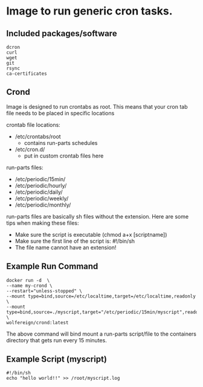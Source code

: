 # Image to run generic cron tasks.  
  
## Included packages/software  
    dcron  
    curl   
    wget
    git  
    rsync  
    ca-certificates  

## Crond
Image is designed to run crontabs as root.  This means that your cron tab file needs to be placed in specific locations  

crontab file locations:  
  * /etc/crontabs/root  
    * contains run-parts schedules
  * /etc/cron.d/
    * put in custom crontab files here
  
run-parts files:  
  * /etc/periodic/15min/  
  * /etc/periodic/hourly/  
  * /etc/periodic/daily/  
  * /etc/periodic/weekly/  
  * /etc/periodic/monthly/  
  
run-parts files are basically sh files without the extension.  Here are some tips when making these files:  
  * Make sure the script is executable (chmod a+x [scriptname])  
  * Make sure the first line of the script is: #!/bin/sh  
  * The file name cannot have an extension!  
  
  ## Example Run Command
  ```
  docker run -d  \
  --name my-crond \
  --restart="unless-stopped" \
  --mount type=bind,source=/etc/localtime,target=/etc/localtime,readonly \
  --mount type=bind,source=./myscript,target="/etc/periodic/15min/myscript",readonly \
  wolfereign/crond:latest
  ```
  
  The above command will bind mount a run-parts script/file to the containers directory that gets run every 15 minutes.
  
  ## Example Script (myscript)
  ```
  #!/bin/sh
  echo "hello world!!" >> /root/myscript.log
  ```
